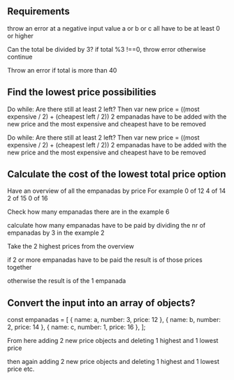 ## Requirements

throw an error at a negative input value
a or b or c all have to be at least 0 or higher

Can the total be divided by 3?
if total %3 !==0, throw error
otherwise continue

Throw an error if total is more than 40

## Find the lowest price possibilities

Do while: Are there still at least 2 left? Then
var new price = ((most expensive / 2) + (cheapest left / 2))
2 empanadas have to be added with the new price
and the most expensive and cheapest have to be removed

Do while: Are there still at least 2 left? Then
var new price = ((most expensive / 2) + (cheapest left / 2))
2 empanadas have to be added with the new price
and the most expensive and cheapest have to be removed

## Calculate the cost of the lowest total price option

Have an overview of all the empanadas by price
For example
0 of 12
4 of 14
2 of 15
0 of 16

Check how many empanadas there are
in the example 6

calculate how many empanadas have to be paid
by dividing the nr of empanadas by 3
in the example 2

Take the 2 highest prices from the overview

if 2 or more empanadas have to be paid
the result is of those prices together

otherwise the result is of the 1 empanada

## Convert the input into an array of objects?

const empanadas = [
{ name: a,
number: 3,
price: 12 },
{ name: b,
number: 2,
price: 14 },
{ name: c,
number: 1,
price: 16 },
];

From here adding 2 new price objects
and deleting 1 highest and 1 lowest price

then again adding 2 new price objects
and deleting 1 highest and 1 lowest price etc.
